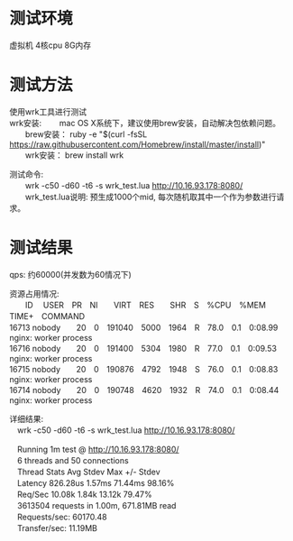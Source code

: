 
测试环境
========
虚拟机 4核cpu 8G内存  

测试方法
========
使用wrk工具进行测试  
wrk安装:
　　mac OS X系统下，建议使用brew安装，自动解决包依赖问题。  
　　brew安装： ruby -e "$(curl -fsSL https://raw.githubusercontent.com/Homebrew/install/master/install)"  
　　wrk安装：  brew install wrk

测试命令:  
　　wrk -c50 -d60 -t6 -s wrk_test.lua http://10.16.93.178:8080/  
　　wrk_test.lua说明: 预生成1000个mid, 每次随机取其中一个作为参数进行请求。

测试结果
========
qps: 约60000(并发数为60情况下)

资源占用情况:  
　　ID 　USER　PR　NI　　VIRT　RES　　SHR　S　%CPU　%MEM　TIME+　COMMAND  
16713 nobody　　20　0　191040　5000　1964　R　78.0　0.1　0:08.99　nginx: worker process  
16716 nobody　　20　0　191400　5304　1980　R　77.0　0.1　0:09.53　nginx: worker process  
16715 nobody　　20　0　190876　4792　1948　S　76.0　0.1　0:08.83　nginx: worker process  
16714 nobody　　20　0　190748　4620　1932　R　74.0　0.1　0:08.44　nginx: worker process  

详细结果:  
　wrk -c50 -d60 -t6 -s wrk_test.lua http://10.16.93.178:8080/  

　Running 1m test @ http://10.16.93.178:8080/  
　6 threads and 50 connections  
　Thread Stats   Avg      Stdev     Max   +/- Stdev  
　Latency   826.28us    1.57ms  71.44ms   98.16%  
　Req/Sec    10.08k     1.84k   13.12k    79.47%  
　3613504 requests in 1.00m, 671.81MB read  
　Requests/sec:  60170.48  
　Transfer/sec:     11.19MB


